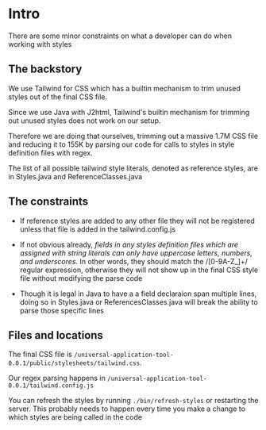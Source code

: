 # Intro

There are some minor constraints on what a developer can do when working with styles

## The backstory

We use Tailwind for CSS which has a builtin mechanism to trim unused styles out of the final CSS file.

Since we use Java with J2html, Tailwind's builtin mechanism for trimming out unused styles does not work on our setup.

Therefore we are doing that ourselves, trimming out a massive 1.7M CSS file and reducing it to 155K
by parsing our code for calls to styles in style definition files with regex.

The list of all possible tailwind style literals, denoted as reference styles, are in Styles.java and ReferenceClasses.java

## The constraints

- If reference styles are added to any other file they will not be registered unless that file is added
  in the tailwind.config.js

- If not obvious already, _fields in any styles definition files which are assigned with string literals can only have uppercase letters,
  numbers, and underscores._ In other words, they should match the /[0-9A-Z_]+/ regular expression, otherwise they will not
  show up in the final CSS style file without modifying the parse code

- Though it is legal in Java to have a a field declaraion span multiple lines, doing so in Styles.java or ReferencesClasses.java
  will break the ability to parse those specific lines

## Files and locations

The final CSS file is `/universal-application-tool-0.0.1/public/stylesheets/tailwind.css`.

Our regex parsing happens in `/universal-application-tool-0.0.1/tailwind.config.js`

You can refresh the styles by running `./bin/refresh-styles` or restarting the server. This probably needs to happen every time
you make a change to which styles are being called in the code
